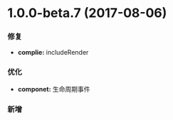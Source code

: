 # 1.0.0-beta.7 (2017-08-06)


### 修复

* **complie:** includeRender


### 优化

* **componet:** 生命周期事件


### 新增